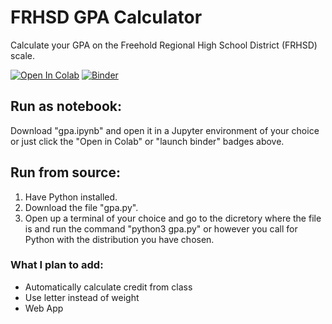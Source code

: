 # FRHSD GPA Calculator
Calculate your GPA on the Freehold Regional High School District (FRHSD) scale.

[![Open In Colab](https://colab.research.google.com/assets/colab-badge.svg)](https://colab.research.google.com/github/tylerwolf35/frhsd-gpa-calculator/blob/master/gpa.ipynb) [![Binder](https://mybinder.org/badge_logo.svg)](https://mybinder.org/v2/gh/tylerwolf35/frhsd-gpa-calculator/master?filepath=gpa.ipynb)

## Run as notebook:
Download "gpa.ipynb" and open it in a Jupyter environment of your choice or just click the "Open in Colab" or "launch binder" badges above.

## Run from source:
1. Have Python installed.
2. Download the file "gpa.py".
3. Open up a terminal of your choice and go to the dicretory where the file is and run the command "python3 gpa.py" or however you call 
for Python with the distribution you have chosen.

### What I plan to add:
* Automatically calculate credit from class
* Use letter instead of weight
* Web App

